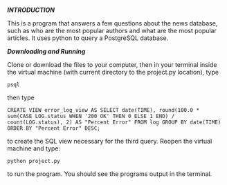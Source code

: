 ***INTRODUCTION***

This is a program that answers a few questions about the news database, such as who are 
the most popular authors and what are the most popular articles. It uses python to query
a PostgreSQL database.

***Downloading and Running***

Clone or download the files to your computer, then in your terminal inside the virtual machine
(with current directory to the project.py location), type

`psql`

then type

`CREATE VIEW error_log_view AS SELECT date(TIME), round(100.0 * sum(CASE LOG.status WHEN '200 OK' THEN 0 ELSE 1 END) / count(LOG.status), 2) AS "Percent Error" FROM log GROUP BY date(TIME) ORDER BY "Percent Error" DESC;`

to create the SQL view necessary for the third query. Reopen the virtual machine and type:

`python project.py`

to run the program. You should see the programs output in the terminal.